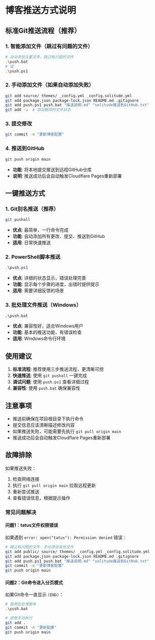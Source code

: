 # 博客推送方式说明

## 标准Git推送流程（推荐）

### 1. 智能添加文件（跳过有问题的文件）
```bash
# 自动添加主要文件，跳过有问题的文件
.\push.bat
# 或
.\push.ps1
```

### 2. 手动添加文件（如果自动添加失败）
```bash
git add source/ themes/ _config.yml _config.solitude.yml
git add package.json package-lock.json README.md .gitignore
git add push.ps1 push.bat "推送说明.md" "solitude推送到GitHub.txt"
git add -u  # 添加删除的文件状态
```

### 3. 提交修改
```bash
git commit -m "更新博客配置"
```

### 4. 推送到GitHub
```bash
git push origin main
```
- **功能**: 将本地提交推送到远程GitHub仓库
- **说明**: 推送成功后会自动触发Cloudflare Pages重新部署

## 一键推送方式

### 1. Git别名推送（推荐）
```bash
git pushall
```
- **优点**: 最简单，一行命令完成
- **功能**: 自动添加所有更改、提交、推送到GitHub
- **适用**: 日常快速推送

### 2. PowerShell脚本推送
```powershell
.\push.ps1
```
- **优点**: 详细的状态显示，错误处理完善
- **功能**: 显示每个步骤的进度，出错时提供提示
- **适用**: 需要详细反馈的场景

### 3. 批处理文件推送（Windows）
```cmd
.\push.bat
```
- **优点**: 兼容性好，适合Windows用户
- **功能**: 基本的推送功能，有错误检查
- **适用**: Windows命令行环境

## 使用建议

1. **标准流程**: 推荐使用三步推送流程，更清晰可控
2. **快速推送**: 使用 `git pushall` 一键完成
3. **调试问题**: 使用 `push.ps1` 查看详细过程
4. **兼容性**: 使用 `push.bat` 确保兼容性

## 注意事项

- 推送前确保在项目根目录下执行命令
- 提交信息应该清晰描述修改内容
- 如果推送失败，可能需要先执行 `git pull origin main`
- 推送成功后会自动触发Cloudflare Pages重新部署

## 故障排除

如果推送失败：
1. 检查网络连接
2. 执行 `git pull origin main` 拉取远程更新
3. 重新尝试推送
4. 查看错误信息，根据提示操作

### 常见问题解决

#### 问题1：tatus文件权限错误
如果遇到 `error: open("tatus"): Permission denied` 错误：
```bash
# 跳过有问题的文件，手动添加其他文件
git add public/ source/ themes/ _config.yml _config.solitude.yml
git add package.json package-lock.json README.md .gitignore
git add push.ps1 push.bat "推送说明.md" "solitude推送到GitHub.txt"
git commit -m "更新博客配置"
git push origin main
```

#### 问题2：Git命令进入分页模式
如果Git命令一直显示 `(END)`：
```bash
# 使用批处理脚本
.\push.bat

# 或者手动执行
git add .
git commit -m "更新配置"
git push origin main
```